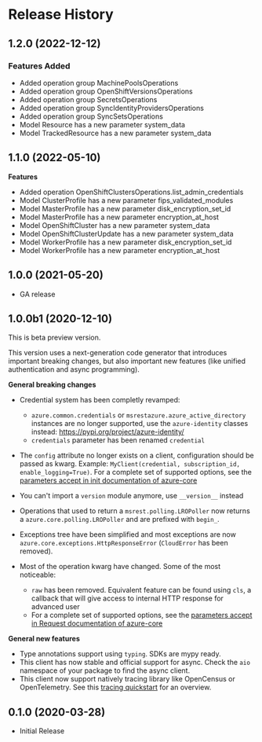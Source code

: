# Release History

## 1.2.0 (2022-12-12)

### Features Added

  - Added operation group MachinePoolsOperations
  - Added operation group OpenShiftVersionsOperations
  - Added operation group SecretsOperations
  - Added operation group SyncIdentityProvidersOperations
  - Added operation group SyncSetsOperations
  - Model Resource has a new parameter system_data
  - Model TrackedResource has a new parameter system_data

## 1.1.0 (2022-05-10)

**Features**

  - Added operation OpenShiftClustersOperations.list_admin_credentials
  - Model ClusterProfile has a new parameter fips_validated_modules
  - Model MasterProfile has a new parameter disk_encryption_set_id
  - Model MasterProfile has a new parameter encryption_at_host
  - Model OpenShiftCluster has a new parameter system_data
  - Model OpenShiftClusterUpdate has a new parameter system_data
  - Model WorkerProfile has a new parameter disk_encryption_set_id
  - Model WorkerProfile has a new parameter encryption_at_host

## 1.0.0 (2021-05-20)

- GA release

## 1.0.0b1 (2020-12-10)

This is beta preview version.

This version uses a next-generation code generator that introduces important breaking changes, but also important new features (like unified authentication and async programming).

**General breaking changes**

- Credential system has been completly revamped:

  - `azure.common.credentials` or `msrestazure.azure_active_directory` instances are no longer supported, use the `azure-identity` classes instead: https://pypi.org/project/azure-identity/
  - `credentials` parameter has been renamed `credential`

- The `config` attribute no longer exists on a client, configuration should be passed as kwarg. Example: `MyClient(credential, subscription_id, enable_logging=True)`. For a complete set of
  supported options, see the [parameters accept in init documentation of azure-core](https://github.com/Azure/azure-sdk-for-python/blob/main/sdk/core/azure-core/CLIENT_LIBRARY_DEVELOPER.md#available-policies)
- You can't import a `version` module anymore, use `__version__` instead
- Operations that used to return a `msrest.polling.LROPoller` now returns a `azure.core.polling.LROPoller` and are prefixed with `begin_`.
- Exceptions tree have been simplified and most exceptions are now `azure.core.exceptions.HttpResponseError` (`CloudError` has been removed).
- Most of the operation kwarg have changed. Some of the most noticeable:

  - `raw` has been removed. Equivalent feature can be found using `cls`, a callback that will give access to internal HTTP response for advanced user
  - For a complete set of
  supported options, see the [parameters accept in Request documentation of azure-core](https://github.com/Azure/azure-sdk-for-python/blob/main/sdk/core/azure-core/CLIENT_LIBRARY_DEVELOPER.md#available-policies)

**General new features**

- Type annotations support using `typing`. SDKs are mypy ready.
- This client has now stable and official support for async. Check the `aio` namespace of your package to find the async client.
- This client now support natively tracing library like OpenCensus or OpenTelemetry. See this [tracing quickstart](https://github.com/Azure/azure-sdk-for-python/tree/main/sdk/core/azure-core-tracing-opentelemetry) for an overview.

## 0.1.0 (2020-03-28)

* Initial Release
